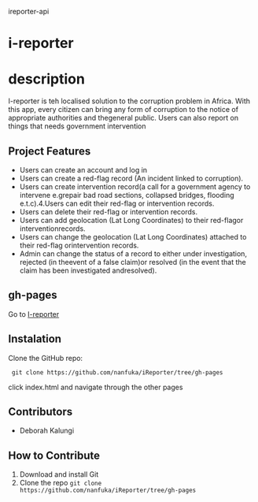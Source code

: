 ireporter-api
# i-reporter

# description
I-reporter is teh localised solution to the corruption problem in Africa. With this app, every citizen can  bring any form of corruption to the notice of appropriate authorities and thegeneral public. Users can also report on things that needs government intervention

## Project Features
* Users can create an account and log in
* Users can create a ​red-flag ​​record (An incident linked to corruption).
* Users can create ​intervention​​ record​​​(a call for a government agency to intervene    e.grepair bad road sections, collapsed bridges, flooding e.t.c).4.Users can edit their ​red-flag ​​or ​intervention ​​records.
* Users can delete their ​red-flag ​​or ​intervention ​​records.
* Users can add geolocation (Lat Long Coordinates) to their ​red-flag ​​or ​interventionrecords​.
* Users can change the geolocation (Lat Long Coordinates) attached to their ​red-flag ​​orintervention ​​records​.
* Admin can change the ​status​​ of a record to either ​under investigation, rejected ​​(in theevent of a false claim)​​​or​ resolved ​​(in the event that the claim has been investigated andresolved)​.



## gh-pages 
Go to [I-reporter](https://nanfuka.github.io/iReporter/)

## Instalation

Clone the GitHub repo:
 
` git clone https://github.com/nanfuka/iReporter/tree/gh-pages`

click index.html and navigate through the other pages


## Contributors
* Deborah Kalungi

## How to Contribute
1. Download and install Git
2. Clone the repo `git clone https://github.com/nanfuka/iReporter/tree/gh-pages`